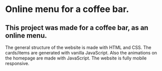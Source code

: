 # Online menu for a coffee bar.
## This project was made for a coffee bar, as an online menu. 
The general structure of the website is made with HTML and CSS. The cards/items are generated with vanilla JavaScript. Also the animations on the homepage are made with JavaScript. The website is fully mobile responsive.
